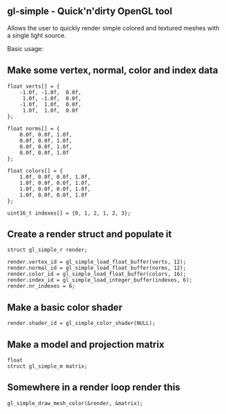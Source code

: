 ## gl-simple - Quick'n'dirty OpenGL tool

Allows the user to quickly render simple colored and textured meshes with a single light source.

Basic usage:

## Make some vertex, normal, color and index data

    float verts[] = {
        -1.0f, -1.0f,  0.0f,
         1.0f, -1.0f,  0.0f,
        -1.0f,  1.0f,  0.0f,
         1.0f,  1.0f,  0.0f
    };

    float norms[] = {
        0.0f, 0.0f, 1.0f,
        0.0f, 0.0f, 1.0f,
        0.0f, 0.0f, 1.0f,
        0.0f, 0.0f, 1.0f
    };

    float colors[] = {
        1.0f, 0.0f, 0.0f, 1.0f,
        1.0f, 0.0f, 0.0f, 1.0f,
        1.0f, 0.0f, 0.0f, 1.0f,
        1.0f, 0.0f, 0.0f, 1.0f
    };

    uint16_t indexes[] = {0, 1, 2, 1, 2, 3};

## Create a render struct and populate it

    struct gl_simple_r render;

    render.vertex_id = gl_simple_load_float_buffer(verts, 12);
    render.normal_id = gl_simple_load_float_buffer(norms, 12);
    render.color_id = gl_simple_load_float_buffer(colors, 16);
    render.index_id = gl_simple_load_integer_buffer(indexes, 6);
    render.nr_indexes = 6;

## Make a basic color shader

    render.shader_id = gl_simple_color_shader(NULL);

## Make a model and projection matrix

    float
    struct gl_simple_m matrix;

## Somewhere in a render loop render this

    gl_simple_draw_mesh_color(&render, &matrix);

